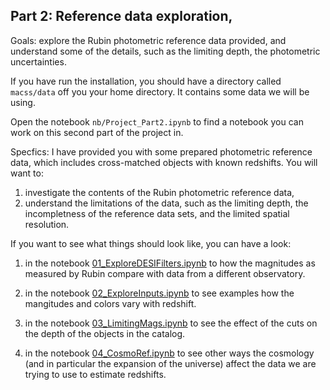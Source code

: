 ## Part 2: Reference data exploration, 

Goals: explore the Rubin photometric reference data provided, and understand some of the details, such as the limiting depth, the photometric uncertainties.

If you have run the installation, you should have a directory called `macss/data` off you your home directory.  It contains some data we will be using.

Open the notebook `nb/Project_Part2.ipynb` to find a notebook you can work on this second part of the project in.


Specfics: I have provided you with some prepared photometric reference data, which includes cross-matched objects with known redshifts.   You will want to:

1. investigate the contents of the Rubin photometric reference data,
2. understand the limitations of the data, such as the limiting depth, the incompletness of the reference data sets, and the limited spatial resolution.



If you want to see what things should look like, you can have a look:

1. in the notebook [01_ExploreDESIFilters.ipynb](https://github.com/KIPAC/MACSS/blob/main/nb/01_ExploreDESIFilters.ipynb) to how the magnitudes as measured by Rubin compare with data from a different observatory.

2. in the notebook [02_ExploreInputs.ipynb](https://github.com/KIPAC/MACSS/blob/main/nb/02_ExploreInputs.ipynb) to see examples how the mangitudes and colors vary with redshift. 

3. in the notebook [03_LimitingMags.ipynb](https://github.com/KIPAC/MACSS/blob/main/nb/03_LimitingMags.ipynb) to see the effect of the cuts on the depth of the objects in the catalog.

4. in the notebook [04_CosmoRef.ipynb](https://github.com/KIPAC/MACSS/blob/main/nb/04_CosmoRef.ipynb) to see other ways the cosmology (and in particular the expansion of the universe) affect the data we are trying to use to estimate redshifts.
